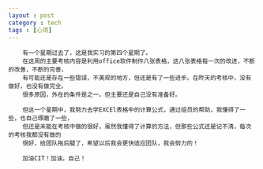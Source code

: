 ```yaml
---
layout : post
category : tech
tags : [心得]
---
```

        有一个星期过去了，这是我实习的第四个星期了。
        在这周的主要考核内容是利用office软件制作八张表格，这八张表格每一次的改进，不断的改善，不断的完善，
		有可能还是存在一些错误，不美观的地方，但还是有了一些进步。在昨天的考核中，没有做好，也没有做完全。
		很多原因，外在的条件是之一，但主要还是自己没有准备好。

        但这一个星期中，我努力去学EXCEl表格中的计算公式，通过组员的帮助，我懂得了一些，也自己琢磨了一些，
		但还是未能在考核中做的很好，虽然我懂得了计算的方法，但那些公式还是记不清，每次的考核我都没有做的
		很好，给团队拖后腿了，希望以后我会更快适应团队，我会努力的！

        加油CIT！加油，自己！
